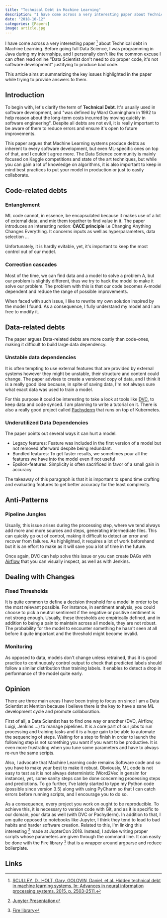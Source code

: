 ```yaml
---
title: "Technical Debt in Machine Learning"
description: "I have come across a very interesting paper about Technical debt in Machine Learning."
date: "2018-10-12"
categories: [Papers]
image: article.jpg
---
```


I have come across a very interesting paper [^1] about Technical debt in Machine Learning.
Before going full Data Science, I was programming in Java during my internships, and I personally don't like the common excuse I can often read online "Data Scientist don't need to do proper code, it's not software development" justifying to produce bad code.

This article aims at summarizing the key issues highlighted in the paper while trying to provide answers to them.

## Introduction

To begin with, let's clarify the term of **Technical Debt**. It's usually used in software development, and "was defined by Ward Cunningham in 1992 to help reason about the long-term costs incurred by moving quickly in software engineering". Despite all debts are not evil, it is really important to be aware of them to reduce errors and ensure it's open to future improvements.

This paper argues that Machine Learning systems produce debts as inherent to every software development, but even ML-specific ones on top of that, and I couldn't agree more. The Data Science community is mainly focused on Kaggle competitions and state of the art techniques, but while you can gain a lot of knowledge on algorithms, it is also important to keep in mind best practices to put your model in production or just to easily collaborate.

## Code-related debts

### Entanglement

ML code cannot, in essence, be encapsulated because it makes use of a lot of external data, and mix them together to find value in it. The paper introduces an interesting notion: **CACE principle** i.e Changing Anything Changes Everything. It concerns inputs as well as hyperparameters, data selection ...

Unfortunately, it is hardly evitable, yet, it's important to keep the most control out of our model.

### Correction cascades

Most of the time, we can find data and a model to solve a problem A, but our problem is slightly different, thus we try to hack the model to make it solve our problem. The problem with this is that our code becomes A-model dependent and reduce the range of possible improvements.

When faced with such issue, I like to rewrite my own solution inspired by the model I found. As a consequence, I fully understand my model and I am free to modify it.

## Data-related debts

The paper argues Data-related debts are more costly than code-ones, making it difficult to build large data dependency.

### Unstable data dependencies

It is often tempting to use external features that are provided by external systems however they might be unstable, their structure and content could change. The paper advises to create a versioned copy of data, and I think it is a really good idea because, in spite of saving data, I'm not always sure what exact data was used to train a model.

For this purpose it could be interesting to take a look at tools like [DVC](https://dvc.org/), to keep data and code synced. I am planning to write a tutorial on it. There is also a really good project called [Pachyderm](http://www.pachyderm.io/) that runs on top of Kubernetes.

### Underutilized Data Dependencies

The paper points out several ways it can hurt a model.

- Legacy features: Feature was included in the first version of a model but not removed afterward despite being redundant.
- Bundled features: To get faster results, we sometimes pour all the features we have into the model even if not useful
- Epsilon-features: Simplicity is often sacrificed in favor of a small gain in accuracy

The takeaway of this paragraph is that it is important to spend time crafting and evaluating features to get better accuracy for the least complexity.

## Anti-Patterns

### Pipeline Jungles

Usually, this issue arises during the processing step, where we tend always add more and more sources and steps, generating intermediate files. This can quickly go out of control, making it difficult to detect an error and recover from failures. As highlighted, it requires a lot of work beforehand but it is an effort to make as it will save you a lot of time in the future.

Once again, DVC can help solve this issue or you can create DAGs with [Airflow](https://airflow.apache.org/) that you can visually inspect, as well as with Jenkins.

## Dealing with Changes

### Fixed Thresholds

It is quite common to define a decision threshold for a model in order to be the most relevant possible. For instance, in sentiment analysis, you could choose to pick a neutral sentiment if the negative or positive sentiment is not strong enough. Usually, these thresholds are empirically defined, and in addition to being a pain to maintain across all models, they are not robust. The probability for the model to encounter something he hasn't seen at all before it quite important and the threshold might become invalid.

### Monitoring

As opposed to data, models don't change unless retrained, thus it is good practice to continuously control output to check that predicted labels should follow a similar distribution than training labels. It enables to detect a drop in performance of the model quite early.

## Opinion

There are three main areas I have been trying to focus on since I am a Data Scientist at Mention because I believe there is the key to have a sane ML development cycle and promote collaboration.

First of all, a Data Scientist has to find one way or another (DVC, Airflow, Luigi, Jenkins ...) to manage pipelines. It is a core part of our jobs to run processing and training tasks and it is a huge gain to be able to automate the sequencing of steps. Waiting for a step to finish in order to launch the following step is not something you want if you want to be productive. It is even more frustrating when you tune some parameters and have to always re-run the same scripts.

Also, I advocate that Machine Learning code remains Software code and so you have to make your best to make it robust. Obviously, ML code is not easy to test as it is not always deterministic (Word2Vec in gensim for instance), yet, some sanity steps can be done concerning processing steps and predictions. To go further, I've lately started to type my Python code (possible since version 3.5) along with using PyCharm so that I can catch errors before running scripts, and I encourage you to do so.

As a consequence, every project you work on ought to be reproducible. To achieve this, it is necessary to version code with Git, and as it is specific to our domain, your data as well (with DVC or Pachyderm). In addition to that, I am quite opposed to notebooks like Jupyter, I think they tend to lead to bad habits and harder software creation. Related to this, I'm linking this interesting [^2] made at JupterCon 2018. Instead, I advise writing proper scripts whose parameters are given through the command line. It can easily be done with the Fire library [^3] that is a wrapper around argparse and reduce boilerplate.

## Links

[^1]: [SCULLEY, D., HOLT, Gary, GOLOVIN, Daniel, et al. Hidden technical debt in machine learning systems. In: Advances in neural information processing systems. 2015. p. 2503-2511.](https://papers.nips.cc/paper/5656-hidden-technical-debt-in-machine-learning-systems.pdf)
[^2]: [Jupyter Presentation](https://docs.google.com/presentation/d/1n2RlMdmv1p25Xy5thJUhkKGvjtV-dkAIsUXP-AL4ffI/edit#slide=id.g362da58057_0_1)
[^3]: [Fire library](https://github.com/google/python-fire)
